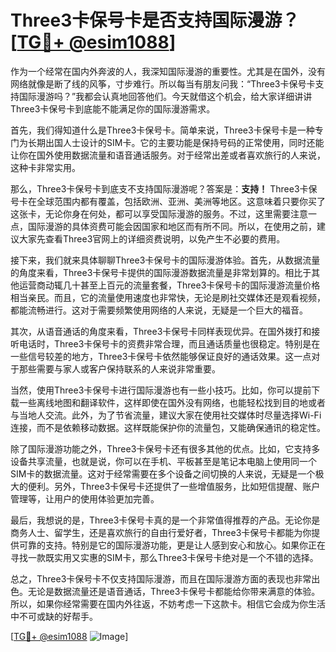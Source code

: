 # Three3卡保号卡是否支持国际漫游？[[TG💪+ @esim1088](https://t.me/s/esim1088)]

作为一个经常在国内外奔波的人，我深知国际漫游的重要性。尤其是在国外，没有网络就像是断了线的风筝，寸步难行。所以每当有朋友问我：“Three3卡保号卡支持国际漫游吗？”我都会认真地回答他们。今天就借这个机会，给大家详细讲讲Three3卡保号卡到底能不能满足你的国际漫游需求。

首先，我们得知道什么是Three3卡保号卡。简单来说，Three3卡保号卡是一种专门为长期出国人士设计的SIM卡。它的主要功能是保持号码的正常使用，同时还能让你在国外使用数据流量和语音通话服务。对于经常出差或者喜欢旅行的人来说，这种卡非常实用。

那么，Three3卡保号卡到底支不支持国际漫游呢？答案是：**支持！** Three3卡保号卡在全球范围内都有覆盖，包括欧洲、亚洲、美洲等地区。这意味着只要你买了这张卡，无论你身在何处，都可以享受国际漫游的服务。不过，这里需要注意一点，国际漫游的具体资费可能会因国家和地区而有所不同。所以，在使用之前，建议大家先查看Three3官网上的详细资费说明，以免产生不必要的费用。

接下来，我们就来具体聊聊Three3卡保号卡的国际漫游体验。首先，从数据流量的角度来看，Three3卡保号卡提供的国际漫游数据流量是非常划算的。相比于其他运营商动辄几十甚至上百元的流量套餐，Three3卡保号卡的国际漫游流量价格相当亲民。而且，它的流量使用速度也非常快，无论是刷社交媒体还是观看视频，都能流畅进行。这对于需要频繁使用网络的人来说，无疑是一个巨大的福音。

其次，从语音通话的角度来看，Three3卡保号卡同样表现优异。在国外拨打和接听电话时，Three3卡保号卡的资费非常合理，而且通话质量也很稳定。特别是在一些信号较差的地方，Three3卡保号卡依然能够保证良好的通话效果。这一点对于那些需要与家人或客户保持联系的人来说非常重要。

当然，使用Three3卡保号卡进行国际漫游也有一些小技巧。比如，你可以提前下载一些离线地图和翻译软件，这样即使在国外没有网络，也能轻松找到目的地或者与当地人交流。此外，为了节省流量，建议大家在使用社交媒体时尽量选择Wi-Fi连接，而不是依赖移动数据。这样既能保护你的流量包，又能确保通讯的稳定性。

除了国际漫游功能之外，Three3卡保号卡还有很多其他的优点。比如，它支持多设备共享流量，也就是说，你可以在手机、平板甚至是笔记本电脑上使用同一个SIM卡的数据流量。这对于经常需要在多个设备之间切换的人来说，无疑是一个极大的便利。另外，Three3卡保号卡还提供了一些增值服务，比如短信提醒、账户管理等，让用户的使用体验更加完善。

最后，我想说的是，Three3卡保号卡真的是一个非常值得推荐的产品。无论你是商务人士、留学生，还是喜欢旅行的自由行爱好者，Three3卡保号卡都能为你提供可靠的支持。特别是它的国际漫游功能，更是让人感到安心和放心。如果你正在寻找一款既实用又实惠的SIM卡，那么Three3卡保号卡绝对是一个不错的选择。

总之，Three3卡保号卡不仅支持国际漫游，而且在国际漫游方面的表现也非常出色。无论是数据流量还是语音通话，Three3卡保号卡都能给你带来满意的体验。所以，如果你经常需要在国内外往返，不妨考虑一下这款卡。相信它会成为你生活中不可或缺的好帮手。

[[TG💪+ @esim1088](https://t.me/s/esim1088) ![Image](https://i.postimg.cc/4NQfJmqS/Snipaste-2025-05-13-00-14-12.png)]